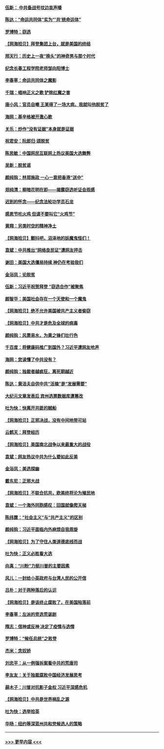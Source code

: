 #### [伍新： 中共备战号坟边哀声嚎](../pages/nsc993/n12593086.md?t=12031902) 
#### [陈达：“命运共同体”实为“‘共’统命运体”](../pages/nsc993/n12590865.md?t=12031902) 
#### [罗博特：窃选](../pages/nsc993/n12590619.md?t=12031902) 
#### [【网海拾贝】拜登集团上台，就是美国的终结](../pages/nsc993/n12589725.md?t=12031902) 
#### [邢天行：历史上一夜“换头”的神奇男与那个时代](../pages/nsc993/n12589424.md?t=12031902) 
#### [纪念长春工程学院老师邹向阳博士](../pages/nsc993/n12585390.md?t=12031902) 
#### [李春草：命运共同体之魔影](../pages/nsc993/n12585026.md?t=12031902) 
#### [千瑞：唱响正义之歌 铲除红魔之害](../pages/nsc993/n12585002.md?t=12031902) 
#### [唐小风：官员自嘲 王某得了一场大病，我就叫他脱贫了](../pages/nsc993/n12584981.md?t=12031902) 
#### [海网：基辛格被开激心歌](../pages/nsc993/n12584946.md?t=12031902) 
#### [关乐：炒作“没有证据”本身就是证据](../pages/nsc993/n12583146.md?t=12031902) 
#### [祝君安：阮郎归‧颂脱贫](../pages/nsc993/n12583119.md?t=12031902) 
#### [陈思敏：中国网民互联网上热议美国大选舞弊](../pages/nsc993/n12582845.md?t=12031902) 
#### [吴新：脱贫谣](../pages/nsc993/n12580839.md?t=12031902) 
#### [颜纯钩：林郑施政 一心一意把香港“送中”](../pages/nsc993/n12580805.md?t=12031902) 
#### [郑纯清：柳暗花明在即——揭露窃选听证会观感](../pages/nsc993/n12580795.md?t=12031902) 
#### [迟到的怀念——纪念法轮功学员石龙](../pages/nsc993/n12580245.md?t=12031902) 
#### [感恩节吃火鸡  但请不要叫它“火鸡节”](../pages/nsc993/n12580252.md?t=12031902) 
#### [黄翔：另类时空的精神净土](../pages/nsc993/n12578638.md?t=12031902) 
#### [【网海拾贝】颤抖吧，沼泽地的妖魔鬼怪们！](../pages/nsc993/n12578552.md?t=12031902) 
#### [袁斌：中共推出“网络良民证”遭网友抨击](../pages/nsc993/n12578511.md?t=12031902) 
#### [谢田：美国大选僵局持续 神仍在考验我们](../pages/nsc993/n12577432.md?t=12031902) 
#### [金浴凤：论脱贫](../pages/nsc993/n12576386.md?t=12031902) 
#### [伍新：习近平祝贺拜登 “窃选合作”被聚焦](../pages/nsc993/n12576358.md?t=12031902) 
#### [颜智华：美国社会存在一个天使和一个魔鬼](../pages/nsc993/n12574299.md?t=12031902) 
#### [【网海拾贝】绝不允许美国被共产主义者偷窃](../pages/nsc993/n12573396.md?t=12031902) 
#### [【网海拾贝】中共才是危及全球的病毒](../pages/nsc993/n12571204.md?t=12031902) 
#### [颜纯钩：风萧易水，为黄之锋们壮行色](../pages/nsc993/n12571487.md?t=12031902) 
#### [千百度：将健康码推广到国外？习近平遭网友呛声](../pages/nsc993/n12570808.md?t=12031902) 
#### [海网：您读懂了中共没有？](../pages/nsc993/n12570487.md?t=12031902) 
#### [颜纯钩：独裁者越疯狂，离死期越近](../pages/nsc993/n12569055.md?t=12031902) 
#### [陈达：黄洁夫自供中共“活摘”是“发展需要”](../pages/nsc993/n12568541.md?t=12031902) 
#### [大纪元文章发表后 宾州选票数据库遭篡改](../pages/nsc993/n12568105.md?t=12031902) 
#### [吐为快：快离开共匪的贼船](../pages/nsc993/n12568462.md?t=12031902) 
#### [【网海拾贝】正邪决战，没有中间地带可站](../pages/nsc993/n12568439.md?t=12031902) 
#### [云鹤天：拜登经历](../pages/nsc993/n12567294.md?t=12031902) 
#### [【网海拾贝】美国南北战争以来最重大的战役](../pages/nsc993/n12567247.md?t=12031902) 
#### [袁斌：网友热议中共为什么要如此反美](../pages/nsc993/n12567162.md?t=12031902) 
#### [金浴凤：美选探幽](../pages/nsc993/n12567147.md?t=12031902) 
#### [戴东尼：正邪大战](../pages/nsc993/n12567033.md?t=12031902) 
#### [【网海拾贝】不联合抗共，欧美终将沦为殖民地](../pages/nsc993/n12565068.md?t=12031902) 
#### [袁斌：一个海外同胞感叹：回国就像爬天梯](../pages/nsc993/n12564986.md?t=12031902) 
#### [陈纬霆：“社会主义”与“共产主义”的区别](../pages/nsc993/n12562417.md?t=12031902) 
#### [颜纯钩：习近平面临内外麻烦自我周旋](../pages/nsc993/n12563356.md?t=12031902) 
#### [【网海拾贝】为了守住人类道德底线而战](../pages/nsc993/n12562542.md?t=12031902) 
#### [吐为快：正义必胜看大选](../pages/nsc993/n12561967.md?t=12031902) 
#### [向真：“川粉”力挺川普的主要因素](../pages/nsc993/n12560774.md?t=12031902) 
#### [风儿：一封给小英政府与台湾人民的公开信](../pages/nsc993/n12560581.md?t=12031902) 
#### [吕朴：对于两种落后的认识](../pages/nsc993/n12560492.md?t=12031902) 
#### [【网海拾贝】是该终止腐败了，在美国陷落前](../pages/nsc993/n12559936.md?t=12031902) 
#### [李春草：左派的竞选荒诞剧](../pages/nsc993/n12558380.md?t=12031902) 
#### [隋志：信神或反神 决定了疫情与选情](../pages/nsc993/n12558255.md?t=12031902) 
#### [罗博特：“候任总统”之败登](../pages/nsc993/n12558189.md?t=12031902) 
#### [杰米：念奴娇](../pages/nsc993/n12558174.md?t=12031902) 
#### [刘忠平：从一例强拆案看中共的荒唐司](../pages/nsc993/n12558036.md?t=12031902) 
#### [李友友：关于独裁腐败中国经济发展思考](../pages/nsc993/n12558004.md?t=12031902) 
#### [薛木子：川普对抗影子金权 习近平深感危机](../pages/nsc993/n12557342.md?t=12031902) 
#### [【网海拾贝】中共是世界祸乱之源](../pages/nsc993/n12555353.md?t=12031902) 
#### [吐为快：选举拾英](../pages/nsc993/n12555041.md?t=12031902) 
#### [华旸：纽约等深蓝州共和党候选人的策略](../pages/nsc993/n12554309.md?t=12031902) 

----
#### [ >>> 更早内容 <<< ](../indexes/nsc993-earlier.md)
